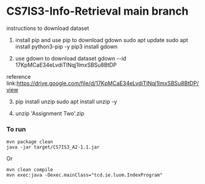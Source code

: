 # CS7IS3-Info-Retrieval main branch
instructions to download dataset

1. install pip and use pip to download gdown
sudo apt update
sudo apt install python3-pip -y
pip3 install gdown

2. use gdown to download dataset
gdown --id 17KpMCaE34eLvdiTINqj1lmxSBSu8BtDP

reference link:https://drive.google.com/file/d/17KpMCaE34eLvdiTINqj1lmxSBSu8BtDP/view

3. pip install unzip
sudo apt install unzip -y

4. unzip 'Assignment Two'.zip

### To run 

```
mvn package clean
java -jar target/CS7IS3_A2-1.1.jar
```

Or 

```
mvn clean compile
mvn exec:java -Dexec.mainClass="tcd.ie.luom.IndexProgram"
```